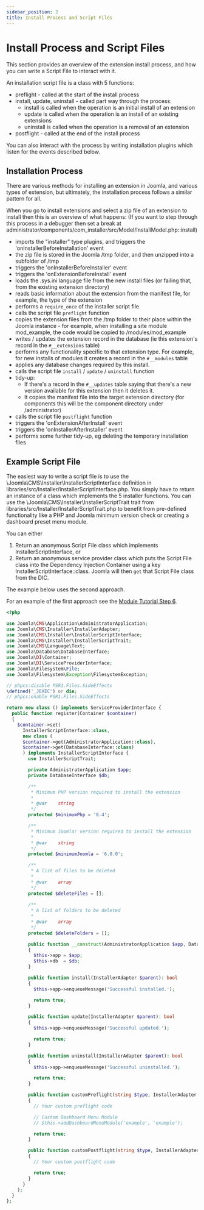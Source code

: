```yaml
---
sidebar_position: 2
title: Install Process and Script Files
---
```


Install Process and Script Files
================================

This section provides an overview of the extension install process, and how you can write a Script File to interact with it.

An installation script file is a class with 5 functions: 
- preflight - called at the start of the install process
- install, update, uninstall - called part way through the process:
    - install is called when the operation is an initial install of an extension
    - update is called when the operation is an install of an existing extensions
    - uninstall is called when the operation is a removal of an extension
- postflight - called at the end of the install process

You can also interact with the process by writing installation plugins which listen for the events described below. 

## Installation Process

There are various methods for installing an extension in Joomla, and various types of extension, but ultimately, the installation process follows a similar pattern for all.

When you go to install extensions and select a zip file of an extension to install then this is an overview of what happens:
(If you want to step through this process in a debugger then set a break at administrator/components/com_installer/src/Model/InstallModel.php::install)
- imports the "installer" type plugins, and triggers the 'onInstallerBeforeInstallation' event
- the zip file is stored in the Joomla /tmp folder, and then unzipped into a subfolder of /tmp
- triggers the 'onInstallerBeforeInstaller' event
- triggers the 'onExtensionBeforeInstall' event
- loads the .sys.ini language file from the new install files (or failing that, from the existing extension directory)
- reads basic information about the extension from the manifest file, for example, the type of the extension
- performs a `require_once` of the installer script file
- calls the script file `preflight` function
- copies the extension files from the /tmp folder to their place within the Joomla instance - for example, when installing a site module mod_example, the code would be copied to /modules/mod_example
- writes / updates the extension record in the database (ie this extension's record in the `#__extensions` table)
- performs any functionality specific to that extension type. For example, for new installs of modules it creates a record in the `#__modules` table
- applies any database changes required by this install. 
- calls the script file `install` / `update` / `uninstall` function
- tidy-up:
    - If there's a record in the `#__updates` table saying that there's a new version available for this extension then it deletes it. 
    - It copies the manifest file into the target extension directory (for components this will be the component directory under /administrator)
- calls the script file `postflight` function
- triggers the 'onExtensionAfterInstall' event
- triggers the 'onInstallerAfterInstaller' event
- performs some further tidy-up, eg deleting the temporary installation files

## Example Script File

The easiest way to write a script file is to use the \Joomla\CMS\Installer\InstallerScriptInterface definition in libraries/src/Installer/InstallerScriptInterface.php.
You simply have to return an instance of a class which implements the 5 installer functions. You can use the \Joomla\CMS\Installer\InstallerScriptTrait trait from libraries/src/Installer/InstallerScriptTrait.php to benefit from pre-defined functionality like a PHP and Joomla minimum version check or creating a dashboard preset menu module.

You can either
1. Return an anonymous Script File class which implements InstallerScriptInterface, or
2. Return an anonymous service provider class which puts the Script File class into the Dependency Injection Container using a key InstallerScriptInterface::class. Joomla will then `get` that Script File class from the DIC.

The example below uses the second approach. 

For an example of the first approach see the [Module Tutorial Step 6](../../modules/module-development-tutorial/step6-script-file.md).

```php
<?php

use Joomla\CMS\Application\AdministratorApplication;
use Joomla\CMS\Installer\InstallerAdapter;
use Joomla\CMS\Installer\InstallerScriptInterface;
use Joomla\CMS\Installer\InstallerScriptTrait;
use Joomla\CMS\Language\Text;
use Joomla\Database\DatabaseInterface;
use Joomla\DI\Container;
use Joomla\DI\ServiceProviderInterface;
use Joomla\Filesystem\File;
use Joomla\Filesystem\Exception\FilesystemException;

// phpcs:disable PSR1.Files.SideEffects
\defined('_JEXEC') or die;
// phpcs:enable PSR1.Files.SideEffects

return new class () implements ServiceProviderInterface {
  public function register(Container $container)
  {
    $container->set(
      InstallerScriptInterface::class,
      new class (
      $container->get(AdministratorApplication::class),
      $container->get(DatabaseInterface::class)
      ) implements InstallerScriptInterface {
        use InstallerScriptTrait;

        private AdministratorApplication $app;
        private DatabaseInterface $db;

        /**
         * Minimum PHP version required to install the extension
         *
         * @var    string
         */
        protected $minimumPhp = '8.4';

        /**
         * Minimum Joomla! version required to install the extension
         *
         * @var    string
         */
        protected $minimumJoomla = '6.0.0';

        /**
         * A list of files to be deleted
         *
         * @var    array
         */
        protected $deleteFiles = [];
    
        /**
         * A list of folders to be deleted
         *
         * @var    array
         */
        protected $deleteFolders = [];

        public function __construct(AdministratorApplication $app, DatabaseInterface $db)
        {
          $this->app = $app;
          $this->db  = $db;
        }

        public function install(InstallerAdapter $parent): bool
        {
          $this->app->enqueueMessage('Successful installed.');

          return true;
        }

        public function update(InstallerAdapter $parent): bool
        {
          $this->app->enqueueMessage('Successful updated.');

          return true;
        }

        public function uninstall(InstallerAdapter $parent): bool
        {
          $this->app->enqueueMessage('Successful uninstalled.');

          return true;
        }

        public function customPreflight(string $type, InstallerAdapter $parent): bool
        {
          // Your custom preflight code

          // Custom Dashboard Menu Module
          // $this->addDashboardMenuModule('example', 'example');

          return true;
        }

        public function customPostflight(string $type, InstallerAdapter $parent): bool
        {
          // Your custom postflight code

          return true;
        }
      }
    );
  }
};
```
